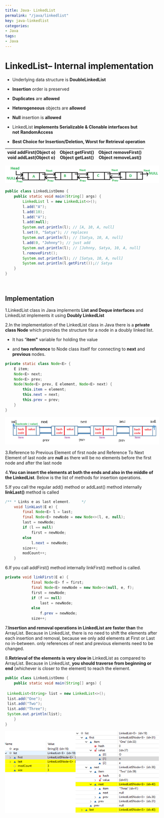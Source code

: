 ```yaml
---
title: Java- LinkedList
permalink: "/java/linkedlist"
key: java-linkedlist
categories:
- Java
tags:
- Java
---
```


LinkedList– Internal implementation
========================================

-   Underlying data structure is **DoubleLinkedList**

-   **Insertion** order is preserved

-   **Duplicates** are **allowed**

-   **Heterogeneous** objects are **allowed**

-   **Null** insertion is **allowed**

-   LinkedList **implements Serializable & Clonable interfaces but
    not** **RandomAccess**

-   **Best Choice for Insertion/Deletion, Worst for Retrieval operation**

| **void addFirst(Object o)** <br> **void addLast(Object o)**| **Object getFirst()** <br> **Object getLast()**| **Object removeFirst()**<br>**Object removeLast()** |
|-----------------------------|-----------------------|--------------------------|


![](media/b480eb5a91c79d73d329d83d08b3eaa0.png)
```java
public class LinkedListDemo {
    public static void main(String[] args) {
        LinkedList l = new LinkedList<>();
        l.add("A");
        l.add(10);
        l.add("A");
        l.add(null);
        System.out.println(l); // [A, 10, A, null]
        l.set(0, "Satya"); // replaces
        System.out.println(l); // [Satya, 10, A, null]
        l.add(0, "Johnny"); // just add
        System.out.println(l); // [Johnny, Satya, 10, A, null]
        l.removeFirst();
        System.out.println(l); // [Satya, 10, A, null]
        System.out.println(l.getFirst());// Satya
    }
}
```

<br>


## Implementation

1.LinkedList class in Java implements **List and Deque interfaces** and
LinkedList implements it using **Doubly LinkedList**

2.In the implementation of the LinkedList class in Java there is a **private
class Node** which provides the structure for a node in a doubly linked list.

-   It has “**item"** variable for holding the value

-   and **two reference** to Node class itself for connecting to **next** and
    **previous** nodes.

```java
private static class Node<E> {
    E item;
    Node<E> next;
    Node<E> prev;
    Node(Node<E> prev, E element, Node<E> next) {
        this.item = element;
        this.next = next;
        this.prev = prev;
    }
}
```


![](media/71294389e9137c5526d46149103d3918.png)

3.Reference to Previous Element of first node and Reference To Next Element of
last node are **null** as there will be no elements before the first node and
after the last node

4.**You can insert the elements at both the ends and also in the middle of the
LinkedList**. Below is the list of methods for insertion operations.

5.If you call the regular add() method or addLast() method internally
**linkLast()** method is called
```java
/** * Links e as last element.     */
    void linkLast(E e) {
        final Node<E> l = last;
        final Node<E> newNode = new Node<>(l, e, null);
        last = newNode;
        if (l == null)
            first = newNode;
        else
            l.next = newNode;
        size++;
        modCount++;
    }
```

6.If you call addFirst() method internally linkFirst() method is called. 
```java
private void linkFirst(E e) {
	        final Node<E> f = first;
	        final Node<E> newNode = new Node<>(null, e, f);
	        first = newNode;
	        if (f == null)
	            last = newNode;
	        else
	            f.prev = newNode;
	        size++;
```


7.**Insertion and removal operations in LinkedList are faster than** the
ArrayList. Because in LinkedList, there is no need to shift the elements after
each insertion and removal, because we only add elements at First or Last no
in-between. only references of next and previous elements need to be changed.

8.**Retrieval of the elements is very slow in** LinkedList as compared to
ArrayList. Because in LinkedList, **you should traverse from beginning or end**
(whichever is closer to the element) to reach the element.
```java
public class LinkedListDemo {
	public static void main(String[] args) {

 LinkedList<String> list = new LinkedList<>();
 list.add("One");
 list.add("Two");
 list.add("Three");
 System.out.println(list);
	}
}
```
![](media/b2b3b243af7409c510503d66278d0a8e.png)
